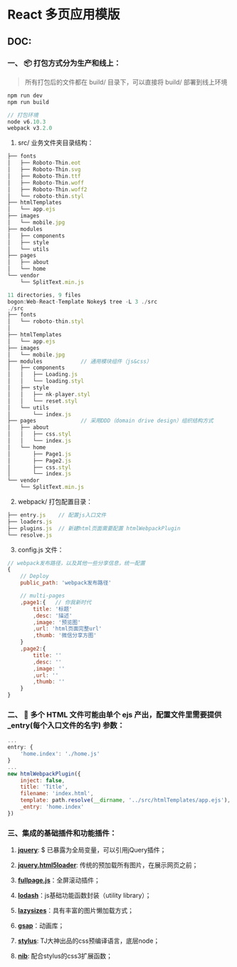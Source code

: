 # React 多页应用模版

## DOC:

### 一、 📦 打包方式分为生产和线上：
> 所有打包后的文件都在 build/ 目录下，可以直接将 build/ 部署到线上环境
```javascript
npm run dev
npm run build

// 打包环境
node v6.10.3
webpack v3.2.0
```

1. src/ 业务文件夹目录结构：
```javascript
├── fonts
│   ├── Roboto-Thin.eot
│   ├── Roboto-Thin.svg
│   ├── Roboto-Thin.ttf
│   ├── Roboto-Thin.woff
│   ├── Roboto-Thin.woff2
│   └── roboto-thin.styl
├── htmlTemplates
│   └── app.ejs
├── images
│   └── mobile.jpg
├── modules
│   ├── components
│   ├── style
│   └── utils
├── pages
│   ├── about
│   └── home
└── vendor
    └── SplitText.min.js

11 directories, 9 files
bogon:Web-React-Template Nokey$ tree -L 3 ./src
./src
├── fonts
│   └── roboto-thin.styl
│
├── htmlTemplates
│   └── app.ejs
├── images
│   └── mobile.jpg
├── modules            // 通用模块组件（js&css）
│   ├── components
│   │   ├── Loading.js
│   │   └── loading.styl
│   ├── style
│   │   ├── nk-player.styl
│   │   └── reset.styl
│   └── utils
│       └── index.js
├── pages              // 采用DDD（domain drive design）组织结构方式
│   ├── about
│   │   ├── css.styl
│   │   └── index.js
│   └── home
│       ├── Page1.js
│       ├── Page2.js
│       ├── css.styl
│       └── index.js
└── vendor
    └── SplitText.min.js
```

2. webpack/ 打包配置目录：
```javascript
├── entry.js    // 配置js入口文件
├── loaders.js
├── plugins.js  // 新建html页面需要配置 htmlWebpackPlugin
└── resolve.js
```

3. config.js 文件：
```javascript
// webpack发布路径，以及其他一些分享信息，统一配置
{
    // Deploy
    public_path: 'webpack发布路径'

    // multi-pages
    ,page1:{   // 你我新时代
        title: '标题'
        ,desc: '描述'
        ,image: '预览图'
        ,url: 'html页面完整url'
        ,thumb: '微信分享方图'
    }
    ,page2:{
        title: ''
        ,desc: ''
        ,image: ''
        ,url: ''
        ,thumb: ''
    }
}
```

### 二、 📃 多个 HTML 文件可能由单个 ejs 产出，配置文件里需要提供 _entry(每个入口文件的名字) 参数：
```javascript
...
entry: {
    'home.index': './home.js'
}
...
new htmlWebpackPlugin({
    inject: false,
    title: 'Title',
    filename: 'index.html',
    template: path.resolve(__dirname, '../src/htmlTemplates/app.ejs'),
    _entry: 'home.index'
})
```

### 三、集成的基础插件和功能插件：

   1. [**jquery**](https://jquery.com/): $ 已暴露为全局变量，可以引用jQuery插件；
   
   2. [**jquery.html5loader**](https://github.com/GianlucaGuarini/jquery.html5loader): 传统的预加载所有图片，在展示网页之前；
   
   3. [**fullpage.js**](https://alvarotrigo.com/fullPage/)：全屏滚动插件；
   
   4. [**lodash**](https://lodash.com/)：js基础功能函数封装（utility library）；
   
   5. [**lazysizes**](https://github.com/aFarkas/lazysizes)：具有丰富的图片懒加载方式；
   
   6. [**gsap**](https://greensock.com/gsap)：动画库；
   
   7. [**stylus**](http://stylus-lang.com/): TJ大神出品的css预编译语言，底层node；
   
   8. [**nib**](http://tj.github.io/nib/): 配合stylus的css3扩展函数；

